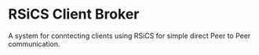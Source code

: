 # RSiCS Client Broker

A system for conntecting clients using RSiCS for simple direct Peer to Peer communication. 
